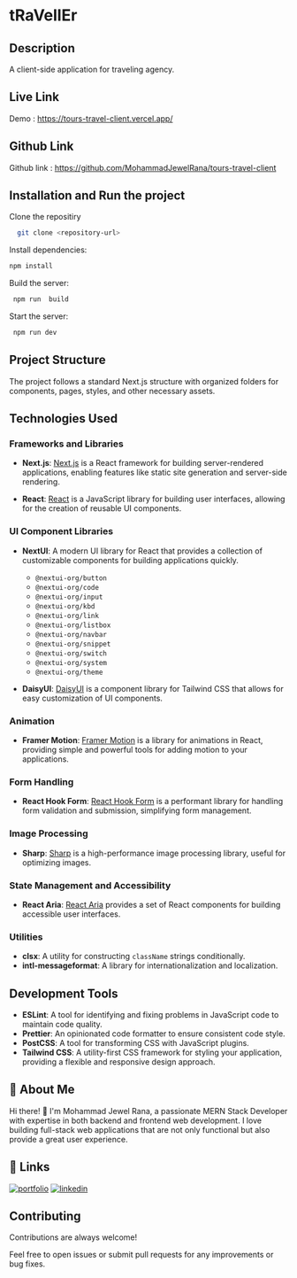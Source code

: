 
# tRaVellEr




 
## Description

A client-side application for traveling agency.
## Live Link  

 Demo :    https://tours-travel-client.vercel.app/

 

## Github  Link

 Github link : https://github.com/MohammadJewelRana/tours-travel-client
 



## Installation and Run the project  

Clone the repositiry

```bash
  git clone <repository-url>
```
    
Install dependencies:   

```bash
npm install
```





Build the server:

```bash
 npm run  build
```



 
    
 

 
Start the server:

```bash
 npm run dev
```

 

 ## Project Structure

The project follows a standard Next.js structure with organized folders for components, pages, styles, and other necessary assets.

## Technologies Used

### Frameworks and Libraries

- **Next.js**: [Next.js](https://nextjs.org/) is a React framework for building server-rendered applications, enabling features like static site generation and server-side rendering.
  
- **React**: [React](https://reactjs.org/) is a JavaScript library for building user interfaces, allowing for the creation of reusable UI components.

### UI Component Libraries

- **NextUI**: A modern UI library for React that provides a collection of customizable components for building applications quickly. 
  - `@nextui-org/button`
  - `@nextui-org/code`
  - `@nextui-org/input`
  - `@nextui-org/kbd`
  - `@nextui-org/link`
  - `@nextui-org/listbox`
  - `@nextui-org/navbar`
  - `@nextui-org/snippet`
  - `@nextui-org/switch`
  - `@nextui-org/system`
  - `@nextui-org/theme`
  
- **DaisyUI**: [DaisyUI](https://daisyui.com/) is a component library for Tailwind CSS that allows for easy customization of UI components.

### Animation

- **Framer Motion**: [Framer Motion](https://www.framer.com/docs/motion/) is a library for animations in React, providing simple and powerful tools for adding motion to your applications.

### Form Handling

- **React Hook Form**: [React Hook Form](https://react-hook-form.com/) is a performant library for handling form validation and submission, simplifying form management.

### Image Processing

- **Sharp**: [Sharp](https://sharp.pixelplumbing.com/) is a high-performance image processing library, useful for optimizing images.

### State Management and Accessibility

- **React Aria**: [React Aria](https://react-spectrum.adobe.com/react-aria/) provides a set of React components for building accessible user interfaces.

### Utilities

- **clsx**: A utility for constructing `className` strings conditionally.
- **intl-messageformat**: A library for internationalization and localization.

## Development Tools

- **ESLint**: A tool for identifying and fixing problems in JavaScript code to maintain code quality.
- **Prettier**: An opinionated code formatter to ensure consistent code style.
- **PostCSS**: A tool for transforming CSS with JavaScript plugins.
- **Tailwind CSS**: A utility-first CSS framework for styling your application, providing a flexible and responsive design approach.
 
## 🚀 About Me
Hi there! 👋 I'm Mohammad Jewel Rana, a passionate MERN Stack Developer with expertise in both backend and frontend web development. I love building full-stack web applications that are not only functional but also provide a great user experience.


## 🔗 Links
[![portfolio](https://img.shields.io/badge/my_portfolio-000?style=for-the-badge&logo=ko-fi&logoColor=white)](https://jewelrana-portfolio.vercel.app/)
[![linkedin](https://img.shields.io/badge/linkedin-0A66C2?style=for-the-badge&logo=linkedin&logoColor=white)](www.linkedin.com/in/md-jewel-rana-05808b273)
 


## Contributing

Contributions are always welcome!


Feel free to open issues or submit pull requests for any improvements or bug fixes.

